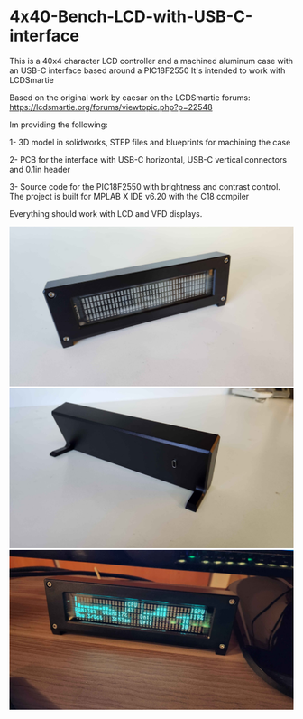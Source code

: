 # 4x40-Bench-LCD-with-USB-C-interface
This is a 40x4 character LCD controller and a machined aluminum case with an USB-C interface based around a PIC18F2550
It's intended to work with LCDSmartie

Based on the original work by caesar on the LCDSmartie forums: https://lcdsmartie.org/forums/viewtopic.php?p=22548

Im providing the following:

1- 3D model in solidworks, STEP files and blueprints for machining the case

2- PCB for the interface with USB-C horizontal, USB-C vertical connectors and 0.1in header

3- Source code for the PIC18F2550 with brightness and contrast control. The project is built for MPLAB X IDE v6.20 with the C18 compiler 

Everything should work with LCD and VFD displays.

![pic](pictures/20240930_162047.jpg)
![pic](/pictures/20240930_162054.jpg)
![pic](/pictures/20241003_035315.jpg)
